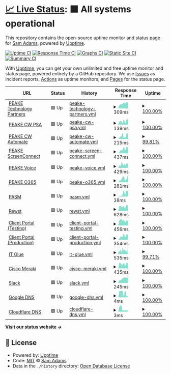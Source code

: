 # [📈 Live Status](https://sadams0978.github.io/sam-upptime): <!--live status--> **🟩 All systems operational**

This repository contains the open-source uptime monitor and status page for [Sam Adams](https://sadams0978.github.io/sam-upptime), powered by [Upptime](https://github.com/upptime/upptime).

[![Uptime CI](https://github.com/sadams0978/sam-upptime/workflows/Uptime%20CI/badge.svg)](https://github.com/sadams0978/sam-upptime/actions?query=workflow%3A%22Uptime+CI%22)
[![Response Time CI](https://github.com/sadams0978/sam-upptime/workflows/Response%20Time%20CI/badge.svg)](https://github.com/sadams0978/sam-upptime/actions?query=workflow%3A%22Response+Time+CI%22)
[![Graphs CI](https://github.com/sadams0978/sam-upptime/workflows/Graphs%20CI/badge.svg)](https://github.com/sadams0978/sam-upptime/actions?query=workflow%3A%22Graphs+CI%22)
[![Static Site CI](https://github.com/sadams0978/sam-upptime/workflows/Static%20Site%20CI/badge.svg)](https://github.com/sadams0978/sam-upptime/actions?query=workflow%3A%22Static+Site+CI%22)
[![Summary CI](https://github.com/sadams0978/sam-upptime/workflows/Summary%20CI/badge.svg)](https://github.com/sadams0978/sam-upptime/actions?query=workflow%3A%22Summary+CI%22)

With [Upptime](https://upptime.js.org), you can get your own unlimited and free uptime monitor and status page, powered entirely by a GitHub repository. We use [Issues](https://github.com/sadams0978/sam-upptime/issues) as incident reports, [Actions](https://github.com/sadams0978/sam-upptime/actions) as uptime monitors, and [Pages](https://sadams0978.github.io/sam-upptime) for the status page.

<!--start: status pages-->
<!-- This summary is generated by Upptime (https://github.com/upptime/upptime) -->
<!-- Do not edit this manually, your changes will be overwritten -->
<!-- prettier-ignore -->
| URL | Status | History | Response Time | Uptime |
| --- | ------ | ------- | ------------- | ------ |
| <img alt="" src="https://icons.duckduckgo.com/ip3/peaketechnology.com.ico" height="13"> [PEAKE Technology Partners](https://peaketechnology.com/) | 🟩 Up | [peake-technology-partners.yml](https://github.com/sadams0978/sam-upptime/commits/HEAD/history/peake-technology-partners.yml) | <details><summary><img alt="Response time graph" src="./graphs/peake-technology-partners/response-time-week.png" height="20"> 309ms</summary><br><a href="https://sadams0978.github.io/sam-upptime/history/peake-technology-partners"><img alt="Response time 1266" src="https://img.shields.io/endpoint?url=https%3A%2F%2Fraw.githubusercontent.com%2Fsadams0978%2Fsam-upptime%2FHEAD%2Fapi%2Fpeake-technology-partners%2Fresponse-time.json"></a><br><a href="https://sadams0978.github.io/sam-upptime/history/peake-technology-partners"><img alt="24-hour response time 369" src="https://img.shields.io/endpoint?url=https%3A%2F%2Fraw.githubusercontent.com%2Fsadams0978%2Fsam-upptime%2FHEAD%2Fapi%2Fpeake-technology-partners%2Fresponse-time-day.json"></a><br><a href="https://sadams0978.github.io/sam-upptime/history/peake-technology-partners"><img alt="7-day response time 309" src="https://img.shields.io/endpoint?url=https%3A%2F%2Fraw.githubusercontent.com%2Fsadams0978%2Fsam-upptime%2FHEAD%2Fapi%2Fpeake-technology-partners%2Fresponse-time-week.json"></a><br><a href="https://sadams0978.github.io/sam-upptime/history/peake-technology-partners"><img alt="30-day response time 301" src="https://img.shields.io/endpoint?url=https%3A%2F%2Fraw.githubusercontent.com%2Fsadams0978%2Fsam-upptime%2FHEAD%2Fapi%2Fpeake-technology-partners%2Fresponse-time-month.json"></a><br><a href="https://sadams0978.github.io/sam-upptime/history/peake-technology-partners"><img alt="1-year response time 788" src="https://img.shields.io/endpoint?url=https%3A%2F%2Fraw.githubusercontent.com%2Fsadams0978%2Fsam-upptime%2FHEAD%2Fapi%2Fpeake-technology-partners%2Fresponse-time-year.json"></a></details> | <details><summary><a href="https://sadams0978.github.io/sam-upptime/history/peake-technology-partners">100.00%</a></summary><a href="https://sadams0978.github.io/sam-upptime/history/peake-technology-partners"><img alt="All-time uptime 99.87%" src="https://img.shields.io/endpoint?url=https%3A%2F%2Fraw.githubusercontent.com%2Fsadams0978%2Fsam-upptime%2FHEAD%2Fapi%2Fpeake-technology-partners%2Fuptime.json"></a><br><a href="https://sadams0978.github.io/sam-upptime/history/peake-technology-partners"><img alt="24-hour uptime 100.00%" src="https://img.shields.io/endpoint?url=https%3A%2F%2Fraw.githubusercontent.com%2Fsadams0978%2Fsam-upptime%2FHEAD%2Fapi%2Fpeake-technology-partners%2Fuptime-day.json"></a><br><a href="https://sadams0978.github.io/sam-upptime/history/peake-technology-partners"><img alt="7-day uptime 100.00%" src="https://img.shields.io/endpoint?url=https%3A%2F%2Fraw.githubusercontent.com%2Fsadams0978%2Fsam-upptime%2FHEAD%2Fapi%2Fpeake-technology-partners%2Fuptime-week.json"></a><br><a href="https://sadams0978.github.io/sam-upptime/history/peake-technology-partners"><img alt="30-day uptime 100.00%" src="https://img.shields.io/endpoint?url=https%3A%2F%2Fraw.githubusercontent.com%2Fsadams0978%2Fsam-upptime%2FHEAD%2Fapi%2Fpeake-technology-partners%2Fuptime-month.json"></a><br><a href="https://sadams0978.github.io/sam-upptime/history/peake-technology-partners"><img alt="1-year uptime 99.97%" src="https://img.shields.io/endpoint?url=https%3A%2F%2Fraw.githubusercontent.com%2Fsadams0978%2Fsam-upptime%2FHEAD%2Fapi%2Fpeake-technology-partners%2Fuptime-year.json"></a></details>
| <img alt="" src="https://na.myconnectwise.net/v2024_1/favicon.ico" height="13"> [PEAKE CW PSA](https://na.myconnectwise.net) | 🟩 Up | [peake-cw-psa.yml](https://github.com/sadams0978/sam-upptime/commits/HEAD/history/peake-cw-psa.yml) | <details><summary><img alt="Response time graph" src="./graphs/peake-cw-psa/response-time-week.png" height="20"> 139ms</summary><br><a href="https://sadams0978.github.io/sam-upptime/history/peake-cw-psa"><img alt="Response time 124" src="https://img.shields.io/endpoint?url=https%3A%2F%2Fraw.githubusercontent.com%2Fsadams0978%2Fsam-upptime%2FHEAD%2Fapi%2Fpeake-cw-psa%2Fresponse-time.json"></a><br><a href="https://sadams0978.github.io/sam-upptime/history/peake-cw-psa"><img alt="24-hour response time 201" src="https://img.shields.io/endpoint?url=https%3A%2F%2Fraw.githubusercontent.com%2Fsadams0978%2Fsam-upptime%2FHEAD%2Fapi%2Fpeake-cw-psa%2Fresponse-time-day.json"></a><br><a href="https://sadams0978.github.io/sam-upptime/history/peake-cw-psa"><img alt="7-day response time 139" src="https://img.shields.io/endpoint?url=https%3A%2F%2Fraw.githubusercontent.com%2Fsadams0978%2Fsam-upptime%2FHEAD%2Fapi%2Fpeake-cw-psa%2Fresponse-time-week.json"></a><br><a href="https://sadams0978.github.io/sam-upptime/history/peake-cw-psa"><img alt="30-day response time 140" src="https://img.shields.io/endpoint?url=https%3A%2F%2Fraw.githubusercontent.com%2Fsadams0978%2Fsam-upptime%2FHEAD%2Fapi%2Fpeake-cw-psa%2Fresponse-time-month.json"></a><br><a href="https://sadams0978.github.io/sam-upptime/history/peake-cw-psa"><img alt="1-year response time 124" src="https://img.shields.io/endpoint?url=https%3A%2F%2Fraw.githubusercontent.com%2Fsadams0978%2Fsam-upptime%2FHEAD%2Fapi%2Fpeake-cw-psa%2Fresponse-time-year.json"></a></details> | <details><summary><a href="https://sadams0978.github.io/sam-upptime/history/peake-cw-psa">100.00%</a></summary><a href="https://sadams0978.github.io/sam-upptime/history/peake-cw-psa"><img alt="All-time uptime 95.36%" src="https://img.shields.io/endpoint?url=https%3A%2F%2Fraw.githubusercontent.com%2Fsadams0978%2Fsam-upptime%2FHEAD%2Fapi%2Fpeake-cw-psa%2Fuptime.json"></a><br><a href="https://sadams0978.github.io/sam-upptime/history/peake-cw-psa"><img alt="24-hour uptime 100.00%" src="https://img.shields.io/endpoint?url=https%3A%2F%2Fraw.githubusercontent.com%2Fsadams0978%2Fsam-upptime%2FHEAD%2Fapi%2Fpeake-cw-psa%2Fuptime-day.json"></a><br><a href="https://sadams0978.github.io/sam-upptime/history/peake-cw-psa"><img alt="7-day uptime 100.00%" src="https://img.shields.io/endpoint?url=https%3A%2F%2Fraw.githubusercontent.com%2Fsadams0978%2Fsam-upptime%2FHEAD%2Fapi%2Fpeake-cw-psa%2Fuptime-week.json"></a><br><a href="https://sadams0978.github.io/sam-upptime/history/peake-cw-psa"><img alt="30-day uptime 100.00%" src="https://img.shields.io/endpoint?url=https%3A%2F%2Fraw.githubusercontent.com%2Fsadams0978%2Fsam-upptime%2FHEAD%2Fapi%2Fpeake-cw-psa%2Fuptime-month.json"></a><br><a href="https://sadams0978.github.io/sam-upptime/history/peake-cw-psa"><img alt="1-year uptime 95.36%" src="https://img.shields.io/endpoint?url=https%3A%2F%2Fraw.githubusercontent.com%2Fsadams0978%2Fsam-upptime%2FHEAD%2Fapi%2Fpeake-cw-psa%2Fuptime-year.json"></a></details>
| <img alt="" src="https://peaketechnology.hostedrmm.com/automate/favicon.ico" height="13"> [PEAKE CW Automate](https://peaketechnology.hostedrmm.com/automate) | 🟩 Up | [peake-cw-automate.yml](https://github.com/sadams0978/sam-upptime/commits/HEAD/history/peake-cw-automate.yml) | <details><summary><img alt="Response time graph" src="./graphs/peake-cw-automate/response-time-week.png" height="20"> 215ms</summary><br><a href="https://sadams0978.github.io/sam-upptime/history/peake-cw-automate"><img alt="Response time 280" src="https://img.shields.io/endpoint?url=https%3A%2F%2Fraw.githubusercontent.com%2Fsadams0978%2Fsam-upptime%2FHEAD%2Fapi%2Fpeake-cw-automate%2Fresponse-time.json"></a><br><a href="https://sadams0978.github.io/sam-upptime/history/peake-cw-automate"><img alt="24-hour response time 390" src="https://img.shields.io/endpoint?url=https%3A%2F%2Fraw.githubusercontent.com%2Fsadams0978%2Fsam-upptime%2FHEAD%2Fapi%2Fpeake-cw-automate%2Fresponse-time-day.json"></a><br><a href="https://sadams0978.github.io/sam-upptime/history/peake-cw-automate"><img alt="7-day response time 215" src="https://img.shields.io/endpoint?url=https%3A%2F%2Fraw.githubusercontent.com%2Fsadams0978%2Fsam-upptime%2FHEAD%2Fapi%2Fpeake-cw-automate%2Fresponse-time-week.json"></a><br><a href="https://sadams0978.github.io/sam-upptime/history/peake-cw-automate"><img alt="30-day response time 204" src="https://img.shields.io/endpoint?url=https%3A%2F%2Fraw.githubusercontent.com%2Fsadams0978%2Fsam-upptime%2FHEAD%2Fapi%2Fpeake-cw-automate%2Fresponse-time-month.json"></a><br><a href="https://sadams0978.github.io/sam-upptime/history/peake-cw-automate"><img alt="1-year response time 195" src="https://img.shields.io/endpoint?url=https%3A%2F%2Fraw.githubusercontent.com%2Fsadams0978%2Fsam-upptime%2FHEAD%2Fapi%2Fpeake-cw-automate%2Fresponse-time-year.json"></a></details> | <details><summary><a href="https://sadams0978.github.io/sam-upptime/history/peake-cw-automate">99.81%</a></summary><a href="https://sadams0978.github.io/sam-upptime/history/peake-cw-automate"><img alt="All-time uptime 99.91%" src="https://img.shields.io/endpoint?url=https%3A%2F%2Fraw.githubusercontent.com%2Fsadams0978%2Fsam-upptime%2FHEAD%2Fapi%2Fpeake-cw-automate%2Fuptime.json"></a><br><a href="https://sadams0978.github.io/sam-upptime/history/peake-cw-automate"><img alt="24-hour uptime 100.00%" src="https://img.shields.io/endpoint?url=https%3A%2F%2Fraw.githubusercontent.com%2Fsadams0978%2Fsam-upptime%2FHEAD%2Fapi%2Fpeake-cw-automate%2Fuptime-day.json"></a><br><a href="https://sadams0978.github.io/sam-upptime/history/peake-cw-automate"><img alt="7-day uptime 99.81%" src="https://img.shields.io/endpoint?url=https%3A%2F%2Fraw.githubusercontent.com%2Fsadams0978%2Fsam-upptime%2FHEAD%2Fapi%2Fpeake-cw-automate%2Fuptime-week.json"></a><br><a href="https://sadams0978.github.io/sam-upptime/history/peake-cw-automate"><img alt="30-day uptime 99.96%" src="https://img.shields.io/endpoint?url=https%3A%2F%2Fraw.githubusercontent.com%2Fsadams0978%2Fsam-upptime%2FHEAD%2Fapi%2Fpeake-cw-automate%2Fuptime-month.json"></a><br><a href="https://sadams0978.github.io/sam-upptime/history/peake-cw-automate"><img alt="1-year uptime 99.96%" src="https://img.shields.io/endpoint?url=https%3A%2F%2Fraw.githubusercontent.com%2Fsadams0978%2Fsam-upptime%2FHEAD%2Fapi%2Fpeake-cw-automate%2Fuptime-year.json"></a></details>
| <img alt="" src="https://icons.duckduckgo.com/ip3/cwa-peaketechnology.screenconnect.com.ico" height="13"> [PEAKE ScreenConnect](https://cwa-peaketechnology.screenconnect.com/) | 🟩 Up | [peake-screen-connect.yml](https://github.com/sadams0978/sam-upptime/commits/HEAD/history/peake-screen-connect.yml) | <details><summary><img alt="Response time graph" src="./graphs/peake-screen-connect/response-time-week.png" height="20"> 437ms</summary><br><a href="https://sadams0978.github.io/sam-upptime/history/peake-screen-connect"><img alt="Response time 410" src="https://img.shields.io/endpoint?url=https%3A%2F%2Fraw.githubusercontent.com%2Fsadams0978%2Fsam-upptime%2FHEAD%2Fapi%2Fpeake-screen-connect%2Fresponse-time.json"></a><br><a href="https://sadams0978.github.io/sam-upptime/history/peake-screen-connect"><img alt="24-hour response time 632" src="https://img.shields.io/endpoint?url=https%3A%2F%2Fraw.githubusercontent.com%2Fsadams0978%2Fsam-upptime%2FHEAD%2Fapi%2Fpeake-screen-connect%2Fresponse-time-day.json"></a><br><a href="https://sadams0978.github.io/sam-upptime/history/peake-screen-connect"><img alt="7-day response time 437" src="https://img.shields.io/endpoint?url=https%3A%2F%2Fraw.githubusercontent.com%2Fsadams0978%2Fsam-upptime%2FHEAD%2Fapi%2Fpeake-screen-connect%2Fresponse-time-week.json"></a><br><a href="https://sadams0978.github.io/sam-upptime/history/peake-screen-connect"><img alt="30-day response time 363" src="https://img.shields.io/endpoint?url=https%3A%2F%2Fraw.githubusercontent.com%2Fsadams0978%2Fsam-upptime%2FHEAD%2Fapi%2Fpeake-screen-connect%2Fresponse-time-month.json"></a><br><a href="https://sadams0978.github.io/sam-upptime/history/peake-screen-connect"><img alt="1-year response time 410" src="https://img.shields.io/endpoint?url=https%3A%2F%2Fraw.githubusercontent.com%2Fsadams0978%2Fsam-upptime%2FHEAD%2Fapi%2Fpeake-screen-connect%2Fresponse-time-year.json"></a></details> | <details><summary><a href="https://sadams0978.github.io/sam-upptime/history/peake-screen-connect">100.00%</a></summary><a href="https://sadams0978.github.io/sam-upptime/history/peake-screen-connect"><img alt="All-time uptime 99.98%" src="https://img.shields.io/endpoint?url=https%3A%2F%2Fraw.githubusercontent.com%2Fsadams0978%2Fsam-upptime%2FHEAD%2Fapi%2Fpeake-screen-connect%2Fuptime.json"></a><br><a href="https://sadams0978.github.io/sam-upptime/history/peake-screen-connect"><img alt="24-hour uptime 100.00%" src="https://img.shields.io/endpoint?url=https%3A%2F%2Fraw.githubusercontent.com%2Fsadams0978%2Fsam-upptime%2FHEAD%2Fapi%2Fpeake-screen-connect%2Fuptime-day.json"></a><br><a href="https://sadams0978.github.io/sam-upptime/history/peake-screen-connect"><img alt="7-day uptime 100.00%" src="https://img.shields.io/endpoint?url=https%3A%2F%2Fraw.githubusercontent.com%2Fsadams0978%2Fsam-upptime%2FHEAD%2Fapi%2Fpeake-screen-connect%2Fuptime-week.json"></a><br><a href="https://sadams0978.github.io/sam-upptime/history/peake-screen-connect"><img alt="30-day uptime 100.00%" src="https://img.shields.io/endpoint?url=https%3A%2F%2Fraw.githubusercontent.com%2Fsadams0978%2Fsam-upptime%2FHEAD%2Fapi%2Fpeake-screen-connect%2Fuptime-month.json"></a><br><a href="https://sadams0978.github.io/sam-upptime/history/peake-screen-connect"><img alt="1-year uptime 99.98%" src="https://img.shields.io/endpoint?url=https%3A%2F%2Fraw.githubusercontent.com%2Fsadams0978%2Fsam-upptime%2FHEAD%2Fapi%2Fpeake-screen-connect%2Fuptime-year.json"></a></details>
| <img alt="" src="https://icons.duckduckgo.com/ip3/voice.peaketechnology.com.ico" height="13"> [PEAKE Voice](https://voice.peaketechnology.com) | 🟩 Up | [peake-voice.yml](https://github.com/sadams0978/sam-upptime/commits/HEAD/history/peake-voice.yml) | <details><summary><img alt="Response time graph" src="./graphs/peake-voice/response-time-week.png" height="20"> 429ms</summary><br><a href="https://sadams0978.github.io/sam-upptime/history/peake-voice"><img alt="Response time 343" src="https://img.shields.io/endpoint?url=https%3A%2F%2Fraw.githubusercontent.com%2Fsadams0978%2Fsam-upptime%2FHEAD%2Fapi%2Fpeake-voice%2Fresponse-time.json"></a><br><a href="https://sadams0978.github.io/sam-upptime/history/peake-voice"><img alt="24-hour response time 500" src="https://img.shields.io/endpoint?url=https%3A%2F%2Fraw.githubusercontent.com%2Fsadams0978%2Fsam-upptime%2FHEAD%2Fapi%2Fpeake-voice%2Fresponse-time-day.json"></a><br><a href="https://sadams0978.github.io/sam-upptime/history/peake-voice"><img alt="7-day response time 429" src="https://img.shields.io/endpoint?url=https%3A%2F%2Fraw.githubusercontent.com%2Fsadams0978%2Fsam-upptime%2FHEAD%2Fapi%2Fpeake-voice%2Fresponse-time-week.json"></a><br><a href="https://sadams0978.github.io/sam-upptime/history/peake-voice"><img alt="30-day response time 466" src="https://img.shields.io/endpoint?url=https%3A%2F%2Fraw.githubusercontent.com%2Fsadams0978%2Fsam-upptime%2FHEAD%2Fapi%2Fpeake-voice%2Fresponse-time-month.json"></a><br><a href="https://sadams0978.github.io/sam-upptime/history/peake-voice"><img alt="1-year response time 351" src="https://img.shields.io/endpoint?url=https%3A%2F%2Fraw.githubusercontent.com%2Fsadams0978%2Fsam-upptime%2FHEAD%2Fapi%2Fpeake-voice%2Fresponse-time-year.json"></a></details> | <details><summary><a href="https://sadams0978.github.io/sam-upptime/history/peake-voice">100.00%</a></summary><a href="https://sadams0978.github.io/sam-upptime/history/peake-voice"><img alt="All-time uptime 100.00%" src="https://img.shields.io/endpoint?url=https%3A%2F%2Fraw.githubusercontent.com%2Fsadams0978%2Fsam-upptime%2FHEAD%2Fapi%2Fpeake-voice%2Fuptime.json"></a><br><a href="https://sadams0978.github.io/sam-upptime/history/peake-voice"><img alt="24-hour uptime 100.00%" src="https://img.shields.io/endpoint?url=https%3A%2F%2Fraw.githubusercontent.com%2Fsadams0978%2Fsam-upptime%2FHEAD%2Fapi%2Fpeake-voice%2Fuptime-day.json"></a><br><a href="https://sadams0978.github.io/sam-upptime/history/peake-voice"><img alt="7-day uptime 100.00%" src="https://img.shields.io/endpoint?url=https%3A%2F%2Fraw.githubusercontent.com%2Fsadams0978%2Fsam-upptime%2FHEAD%2Fapi%2Fpeake-voice%2Fuptime-week.json"></a><br><a href="https://sadams0978.github.io/sam-upptime/history/peake-voice"><img alt="30-day uptime 100.00%" src="https://img.shields.io/endpoint?url=https%3A%2F%2Fraw.githubusercontent.com%2Fsadams0978%2Fsam-upptime%2FHEAD%2Fapi%2Fpeake-voice%2Fuptime-month.json"></a><br><a href="https://sadams0978.github.io/sam-upptime/history/peake-voice"><img alt="1-year uptime 100.00%" src="https://img.shields.io/endpoint?url=https%3A%2F%2Fraw.githubusercontent.com%2Fsadams0978%2Fsam-upptime%2FHEAD%2Fapi%2Fpeake-voice%2Fuptime-year.json"></a></details>
| <img alt="" src="https://res.cdn.office.net/officehub/images/content/images/favicon_m365-31d62b976c.ico" height="13"> [PEAKE O365](https://login.microsoftonline.com/login.srf?whr=peaketechnology.com) | 🟩 Up | [peake-o365.yml](https://github.com/sadams0978/sam-upptime/commits/HEAD/history/peake-o365.yml) | <details><summary><img alt="Response time graph" src="./graphs/peake-o365/response-time-week.png" height="20"> 281ms</summary><br><a href="https://sadams0978.github.io/sam-upptime/history/peake-o365"><img alt="Response time 287" src="https://img.shields.io/endpoint?url=https%3A%2F%2Fraw.githubusercontent.com%2Fsadams0978%2Fsam-upptime%2FHEAD%2Fapi%2Fpeake-o365%2Fresponse-time.json"></a><br><a href="https://sadams0978.github.io/sam-upptime/history/peake-o365"><img alt="24-hour response time 500" src="https://img.shields.io/endpoint?url=https%3A%2F%2Fraw.githubusercontent.com%2Fsadams0978%2Fsam-upptime%2FHEAD%2Fapi%2Fpeake-o365%2Fresponse-time-day.json"></a><br><a href="https://sadams0978.github.io/sam-upptime/history/peake-o365"><img alt="7-day response time 281" src="https://img.shields.io/endpoint?url=https%3A%2F%2Fraw.githubusercontent.com%2Fsadams0978%2Fsam-upptime%2FHEAD%2Fapi%2Fpeake-o365%2Fresponse-time-week.json"></a><br><a href="https://sadams0978.github.io/sam-upptime/history/peake-o365"><img alt="30-day response time 309" src="https://img.shields.io/endpoint?url=https%3A%2F%2Fraw.githubusercontent.com%2Fsadams0978%2Fsam-upptime%2FHEAD%2Fapi%2Fpeake-o365%2Fresponse-time-month.json"></a><br><a href="https://sadams0978.github.io/sam-upptime/history/peake-o365"><img alt="1-year response time 288" src="https://img.shields.io/endpoint?url=https%3A%2F%2Fraw.githubusercontent.com%2Fsadams0978%2Fsam-upptime%2FHEAD%2Fapi%2Fpeake-o365%2Fresponse-time-year.json"></a></details> | <details><summary><a href="https://sadams0978.github.io/sam-upptime/history/peake-o365">100.00%</a></summary><a href="https://sadams0978.github.io/sam-upptime/history/peake-o365"><img alt="All-time uptime 100.00%" src="https://img.shields.io/endpoint?url=https%3A%2F%2Fraw.githubusercontent.com%2Fsadams0978%2Fsam-upptime%2FHEAD%2Fapi%2Fpeake-o365%2Fuptime.json"></a><br><a href="https://sadams0978.github.io/sam-upptime/history/peake-o365"><img alt="24-hour uptime 100.00%" src="https://img.shields.io/endpoint?url=https%3A%2F%2Fraw.githubusercontent.com%2Fsadams0978%2Fsam-upptime%2FHEAD%2Fapi%2Fpeake-o365%2Fuptime-day.json"></a><br><a href="https://sadams0978.github.io/sam-upptime/history/peake-o365"><img alt="7-day uptime 100.00%" src="https://img.shields.io/endpoint?url=https%3A%2F%2Fraw.githubusercontent.com%2Fsadams0978%2Fsam-upptime%2FHEAD%2Fapi%2Fpeake-o365%2Fuptime-week.json"></a><br><a href="https://sadams0978.github.io/sam-upptime/history/peake-o365"><img alt="30-day uptime 100.00%" src="https://img.shields.io/endpoint?url=https%3A%2F%2Fraw.githubusercontent.com%2Fsadams0978%2Fsam-upptime%2FHEAD%2Fapi%2Fpeake-o365%2Fuptime-month.json"></a><br><a href="https://sadams0978.github.io/sam-upptime/history/peake-o365"><img alt="1-year uptime 100.00%" src="https://img.shields.io/endpoint?url=https%3A%2F%2Fraw.githubusercontent.com%2Fsadams0978%2Fsam-upptime%2FHEAD%2Fapi%2Fpeake-o365%2Fuptime-year.json"></a></details>
| <img alt="" src="https://peaketechnology.com/wp-content/uploads/2022/11/cropped-PEAKE-Icon-32x32.png" height="13"> [PASM](pasm.peaketechnology.com) | 🟩 Up | [pasm.yml](https://github.com/sadams0978/sam-upptime/commits/HEAD/history/pasm.yml) | <details><summary><img alt="Response time graph" src="./graphs/pasm/response-time-week.png" height="20"> 38ms</summary><br><a href="https://sadams0978.github.io/sam-upptime/history/pasm"><img alt="Response time 28" src="https://img.shields.io/endpoint?url=https%3A%2F%2Fraw.githubusercontent.com%2Fsadams0978%2Fsam-upptime%2FHEAD%2Fapi%2Fpasm%2Fresponse-time.json"></a><br><a href="https://sadams0978.github.io/sam-upptime/history/pasm"><img alt="24-hour response time 66" src="https://img.shields.io/endpoint?url=https%3A%2F%2Fraw.githubusercontent.com%2Fsadams0978%2Fsam-upptime%2FHEAD%2Fapi%2Fpasm%2Fresponse-time-day.json"></a><br><a href="https://sadams0978.github.io/sam-upptime/history/pasm"><img alt="7-day response time 38" src="https://img.shields.io/endpoint?url=https%3A%2F%2Fraw.githubusercontent.com%2Fsadams0978%2Fsam-upptime%2FHEAD%2Fapi%2Fpasm%2Fresponse-time-week.json"></a><br><a href="https://sadams0978.github.io/sam-upptime/history/pasm"><img alt="30-day response time 31" src="https://img.shields.io/endpoint?url=https%3A%2F%2Fraw.githubusercontent.com%2Fsadams0978%2Fsam-upptime%2FHEAD%2Fapi%2Fpasm%2Fresponse-time-month.json"></a><br><a href="https://sadams0978.github.io/sam-upptime/history/pasm"><img alt="1-year response time 28" src="https://img.shields.io/endpoint?url=https%3A%2F%2Fraw.githubusercontent.com%2Fsadams0978%2Fsam-upptime%2FHEAD%2Fapi%2Fpasm%2Fresponse-time-year.json"></a></details> | <details><summary><a href="https://sadams0978.github.io/sam-upptime/history/pasm">100.00%</a></summary><a href="https://sadams0978.github.io/sam-upptime/history/pasm"><img alt="All-time uptime 99.94%" src="https://img.shields.io/endpoint?url=https%3A%2F%2Fraw.githubusercontent.com%2Fsadams0978%2Fsam-upptime%2FHEAD%2Fapi%2Fpasm%2Fuptime.json"></a><br><a href="https://sadams0978.github.io/sam-upptime/history/pasm"><img alt="24-hour uptime 100.00%" src="https://img.shields.io/endpoint?url=https%3A%2F%2Fraw.githubusercontent.com%2Fsadams0978%2Fsam-upptime%2FHEAD%2Fapi%2Fpasm%2Fuptime-day.json"></a><br><a href="https://sadams0978.github.io/sam-upptime/history/pasm"><img alt="7-day uptime 100.00%" src="https://img.shields.io/endpoint?url=https%3A%2F%2Fraw.githubusercontent.com%2Fsadams0978%2Fsam-upptime%2FHEAD%2Fapi%2Fpasm%2Fuptime-week.json"></a><br><a href="https://sadams0978.github.io/sam-upptime/history/pasm"><img alt="30-day uptime 100.00%" src="https://img.shields.io/endpoint?url=https%3A%2F%2Fraw.githubusercontent.com%2Fsadams0978%2Fsam-upptime%2FHEAD%2Fapi%2Fpasm%2Fuptime-month.json"></a><br><a href="https://sadams0978.github.io/sam-upptime/history/pasm"><img alt="1-year uptime 99.92%" src="https://img.shields.io/endpoint?url=https%3A%2F%2Fraw.githubusercontent.com%2Fsadams0978%2Fsam-upptime%2FHEAD%2Fapi%2Fpasm%2Fuptime-year.json"></a></details>
| <img alt="" src="https://app.rewst.io/favicon.ico" height="13"> [Rewst](https:/app.rewst.io) | 🟩 Up | [rewst.yml](https://github.com/sadams0978/sam-upptime/commits/HEAD/history/rewst.yml) | <details><summary><img alt="Response time graph" src="./graphs/rewst/response-time-week.png" height="20"> 628ms</summary><br><a href="https://sadams0978.github.io/sam-upptime/history/rewst"><img alt="Response time 642" src="https://img.shields.io/endpoint?url=https%3A%2F%2Fraw.githubusercontent.com%2Fsadams0978%2Fsam-upptime%2FHEAD%2Fapi%2Frewst%2Fresponse-time.json"></a><br><a href="https://sadams0978.github.io/sam-upptime/history/rewst"><img alt="24-hour response time 730" src="https://img.shields.io/endpoint?url=https%3A%2F%2Fraw.githubusercontent.com%2Fsadams0978%2Fsam-upptime%2FHEAD%2Fapi%2Frewst%2Fresponse-time-day.json"></a><br><a href="https://sadams0978.github.io/sam-upptime/history/rewst"><img alt="7-day response time 628" src="https://img.shields.io/endpoint?url=https%3A%2F%2Fraw.githubusercontent.com%2Fsadams0978%2Fsam-upptime%2FHEAD%2Fapi%2Frewst%2Fresponse-time-week.json"></a><br><a href="https://sadams0978.github.io/sam-upptime/history/rewst"><img alt="30-day response time 607" src="https://img.shields.io/endpoint?url=https%3A%2F%2Fraw.githubusercontent.com%2Fsadams0978%2Fsam-upptime%2FHEAD%2Fapi%2Frewst%2Fresponse-time-month.json"></a><br><a href="https://sadams0978.github.io/sam-upptime/history/rewst"><img alt="1-year response time 641" src="https://img.shields.io/endpoint?url=https%3A%2F%2Fraw.githubusercontent.com%2Fsadams0978%2Fsam-upptime%2FHEAD%2Fapi%2Frewst%2Fresponse-time-year.json"></a></details> | <details><summary><a href="https://sadams0978.github.io/sam-upptime/history/rewst">100.00%</a></summary><a href="https://sadams0978.github.io/sam-upptime/history/rewst"><img alt="All-time uptime 99.97%" src="https://img.shields.io/endpoint?url=https%3A%2F%2Fraw.githubusercontent.com%2Fsadams0978%2Fsam-upptime%2FHEAD%2Fapi%2Frewst%2Fuptime.json"></a><br><a href="https://sadams0978.github.io/sam-upptime/history/rewst"><img alt="24-hour uptime 100.00%" src="https://img.shields.io/endpoint?url=https%3A%2F%2Fraw.githubusercontent.com%2Fsadams0978%2Fsam-upptime%2FHEAD%2Fapi%2Frewst%2Fuptime-day.json"></a><br><a href="https://sadams0978.github.io/sam-upptime/history/rewst"><img alt="7-day uptime 100.00%" src="https://img.shields.io/endpoint?url=https%3A%2F%2Fraw.githubusercontent.com%2Fsadams0978%2Fsam-upptime%2FHEAD%2Fapi%2Frewst%2Fuptime-week.json"></a><br><a href="https://sadams0978.github.io/sam-upptime/history/rewst"><img alt="30-day uptime 100.00%" src="https://img.shields.io/endpoint?url=https%3A%2F%2Fraw.githubusercontent.com%2Fsadams0978%2Fsam-upptime%2FHEAD%2Fapi%2Frewst%2Fuptime-month.json"></a><br><a href="https://sadams0978.github.io/sam-upptime/history/rewst"><img alt="1-year uptime 100.00%" src="https://img.shields.io/endpoint?url=https%3A%2F%2Fraw.githubusercontent.com%2Fsadams0978%2Fsam-upptime%2FHEAD%2Fapi%2Frewst%2Fuptime-year.json"></a></details>
| <img alt="" src="https://cp.peaketechnology.com/favicon.ico" height="13"> [Client Portal (Testing)](https:/cp.peaketechnology.com) | 🟩 Up | [client-portal-testing.yml](https://github.com/sadams0978/sam-upptime/commits/HEAD/history/client-portal-testing.yml) | <details><summary><img alt="Response time graph" src="./graphs/client-portal-testing/response-time-week.png" height="20"> 456ms</summary><br><a href="https://sadams0978.github.io/sam-upptime/history/client-portal-testing"><img alt="Response time 539" src="https://img.shields.io/endpoint?url=https%3A%2F%2Fraw.githubusercontent.com%2Fsadams0978%2Fsam-upptime%2FHEAD%2Fapi%2Fclient-portal-testing%2Fresponse-time.json"></a><br><a href="https://sadams0978.github.io/sam-upptime/history/client-portal-testing"><img alt="24-hour response time 388" src="https://img.shields.io/endpoint?url=https%3A%2F%2Fraw.githubusercontent.com%2Fsadams0978%2Fsam-upptime%2FHEAD%2Fapi%2Fclient-portal-testing%2Fresponse-time-day.json"></a><br><a href="https://sadams0978.github.io/sam-upptime/history/client-portal-testing"><img alt="7-day response time 456" src="https://img.shields.io/endpoint?url=https%3A%2F%2Fraw.githubusercontent.com%2Fsadams0978%2Fsam-upptime%2FHEAD%2Fapi%2Fclient-portal-testing%2Fresponse-time-week.json"></a><br><a href="https://sadams0978.github.io/sam-upptime/history/client-portal-testing"><img alt="30-day response time 423" src="https://img.shields.io/endpoint?url=https%3A%2F%2Fraw.githubusercontent.com%2Fsadams0978%2Fsam-upptime%2FHEAD%2Fapi%2Fclient-portal-testing%2Fresponse-time-month.json"></a><br><a href="https://sadams0978.github.io/sam-upptime/history/client-portal-testing"><img alt="1-year response time 539" src="https://img.shields.io/endpoint?url=https%3A%2F%2Fraw.githubusercontent.com%2Fsadams0978%2Fsam-upptime%2FHEAD%2Fapi%2Fclient-portal-testing%2Fresponse-time-year.json"></a></details> | <details><summary><a href="https://sadams0978.github.io/sam-upptime/history/client-portal-testing">100.00%</a></summary><a href="https://sadams0978.github.io/sam-upptime/history/client-portal-testing"><img alt="All-time uptime 99.93%" src="https://img.shields.io/endpoint?url=https%3A%2F%2Fraw.githubusercontent.com%2Fsadams0978%2Fsam-upptime%2FHEAD%2Fapi%2Fclient-portal-testing%2Fuptime.json"></a><br><a href="https://sadams0978.github.io/sam-upptime/history/client-portal-testing"><img alt="24-hour uptime 100.00%" src="https://img.shields.io/endpoint?url=https%3A%2F%2Fraw.githubusercontent.com%2Fsadams0978%2Fsam-upptime%2FHEAD%2Fapi%2Fclient-portal-testing%2Fuptime-day.json"></a><br><a href="https://sadams0978.github.io/sam-upptime/history/client-portal-testing"><img alt="7-day uptime 100.00%" src="https://img.shields.io/endpoint?url=https%3A%2F%2Fraw.githubusercontent.com%2Fsadams0978%2Fsam-upptime%2FHEAD%2Fapi%2Fclient-portal-testing%2Fuptime-week.json"></a><br><a href="https://sadams0978.github.io/sam-upptime/history/client-portal-testing"><img alt="30-day uptime 100.00%" src="https://img.shields.io/endpoint?url=https%3A%2F%2Fraw.githubusercontent.com%2Fsadams0978%2Fsam-upptime%2FHEAD%2Fapi%2Fclient-portal-testing%2Fuptime-month.json"></a><br><a href="https://sadams0978.github.io/sam-upptime/history/client-portal-testing"><img alt="1-year uptime 99.93%" src="https://img.shields.io/endpoint?url=https%3A%2F%2Fraw.githubusercontent.com%2Fsadams0978%2Fsam-upptime%2FHEAD%2Fapi%2Fclient-portal-testing%2Fuptime-year.json"></a></details>
| <img alt="" src="https://dd-files-main.imgix.net/peake/2023/3/D8qbdJ4gMEOCCsQss-HHmA/PEAKE_Logo.png" height="13"> [Client Portal (Production)](https:/portal.peaketechnology.com) | 🟩 Up | [client-portal-production.yml](https://github.com/sadams0978/sam-upptime/commits/HEAD/history/client-portal-production.yml) | <details><summary><img alt="Response time graph" src="./graphs/client-portal-production/response-time-week.png" height="20"> 354ms</summary><br><a href="https://sadams0978.github.io/sam-upptime/history/client-portal-production"><img alt="Response time 324" src="https://img.shields.io/endpoint?url=https%3A%2F%2Fraw.githubusercontent.com%2Fsadams0978%2Fsam-upptime%2FHEAD%2Fapi%2Fclient-portal-production%2Fresponse-time.json"></a><br><a href="https://sadams0978.github.io/sam-upptime/history/client-portal-production"><img alt="24-hour response time 504" src="https://img.shields.io/endpoint?url=https%3A%2F%2Fraw.githubusercontent.com%2Fsadams0978%2Fsam-upptime%2FHEAD%2Fapi%2Fclient-portal-production%2Fresponse-time-day.json"></a><br><a href="https://sadams0978.github.io/sam-upptime/history/client-portal-production"><img alt="7-day response time 354" src="https://img.shields.io/endpoint?url=https%3A%2F%2Fraw.githubusercontent.com%2Fsadams0978%2Fsam-upptime%2FHEAD%2Fapi%2Fclient-portal-production%2Fresponse-time-week.json"></a><br><a href="https://sadams0978.github.io/sam-upptime/history/client-portal-production"><img alt="30-day response time 357" src="https://img.shields.io/endpoint?url=https%3A%2F%2Fraw.githubusercontent.com%2Fsadams0978%2Fsam-upptime%2FHEAD%2Fapi%2Fclient-portal-production%2Fresponse-time-month.json"></a><br><a href="https://sadams0978.github.io/sam-upptime/history/client-portal-production"><img alt="1-year response time 324" src="https://img.shields.io/endpoint?url=https%3A%2F%2Fraw.githubusercontent.com%2Fsadams0978%2Fsam-upptime%2FHEAD%2Fapi%2Fclient-portal-production%2Fresponse-time-year.json"></a></details> | <details><summary><a href="https://sadams0978.github.io/sam-upptime/history/client-portal-production">100.00%</a></summary><a href="https://sadams0978.github.io/sam-upptime/history/client-portal-production"><img alt="All-time uptime 99.98%" src="https://img.shields.io/endpoint?url=https%3A%2F%2Fraw.githubusercontent.com%2Fsadams0978%2Fsam-upptime%2FHEAD%2Fapi%2Fclient-portal-production%2Fuptime.json"></a><br><a href="https://sadams0978.github.io/sam-upptime/history/client-portal-production"><img alt="24-hour uptime 100.00%" src="https://img.shields.io/endpoint?url=https%3A%2F%2Fraw.githubusercontent.com%2Fsadams0978%2Fsam-upptime%2FHEAD%2Fapi%2Fclient-portal-production%2Fuptime-day.json"></a><br><a href="https://sadams0978.github.io/sam-upptime/history/client-portal-production"><img alt="7-day uptime 100.00%" src="https://img.shields.io/endpoint?url=https%3A%2F%2Fraw.githubusercontent.com%2Fsadams0978%2Fsam-upptime%2FHEAD%2Fapi%2Fclient-portal-production%2Fuptime-week.json"></a><br><a href="https://sadams0978.github.io/sam-upptime/history/client-portal-production"><img alt="30-day uptime 100.00%" src="https://img.shields.io/endpoint?url=https%3A%2F%2Fraw.githubusercontent.com%2Fsadams0978%2Fsam-upptime%2FHEAD%2Fapi%2Fclient-portal-production%2Fuptime-month.json"></a><br><a href="https://sadams0978.github.io/sam-upptime/history/client-portal-production"><img alt="1-year uptime 99.98%" src="https://img.shields.io/endpoint?url=https%3A%2F%2Fraw.githubusercontent.com%2Fsadams0978%2Fsam-upptime%2FHEAD%2Fapi%2Fclient-portal-production%2Fuptime-year.json"></a></details>
| <img alt="" src="https://peaketechnology.itglue.com/favicon.ico" height="13"> [IT Glue](https://peaketechnology.itglue.com) | 🟩 Up | [it-glue.yml](https://github.com/sadams0978/sam-upptime/commits/HEAD/history/it-glue.yml) | <details><summary><img alt="Response time graph" src="./graphs/it-glue/response-time-week.png" height="20"> 535ms</summary><br><a href="https://sadams0978.github.io/sam-upptime/history/it-glue"><img alt="Response time 634" src="https://img.shields.io/endpoint?url=https%3A%2F%2Fraw.githubusercontent.com%2Fsadams0978%2Fsam-upptime%2FHEAD%2Fapi%2Fit-glue%2Fresponse-time.json"></a><br><a href="https://sadams0978.github.io/sam-upptime/history/it-glue"><img alt="24-hour response time 571" src="https://img.shields.io/endpoint?url=https%3A%2F%2Fraw.githubusercontent.com%2Fsadams0978%2Fsam-upptime%2FHEAD%2Fapi%2Fit-glue%2Fresponse-time-day.json"></a><br><a href="https://sadams0978.github.io/sam-upptime/history/it-glue"><img alt="7-day response time 535" src="https://img.shields.io/endpoint?url=https%3A%2F%2Fraw.githubusercontent.com%2Fsadams0978%2Fsam-upptime%2FHEAD%2Fapi%2Fit-glue%2Fresponse-time-week.json"></a><br><a href="https://sadams0978.github.io/sam-upptime/history/it-glue"><img alt="30-day response time 545" src="https://img.shields.io/endpoint?url=https%3A%2F%2Fraw.githubusercontent.com%2Fsadams0978%2Fsam-upptime%2FHEAD%2Fapi%2Fit-glue%2Fresponse-time-month.json"></a><br><a href="https://sadams0978.github.io/sam-upptime/history/it-glue"><img alt="1-year response time 642" src="https://img.shields.io/endpoint?url=https%3A%2F%2Fraw.githubusercontent.com%2Fsadams0978%2Fsam-upptime%2FHEAD%2Fapi%2Fit-glue%2Fresponse-time-year.json"></a></details> | <details><summary><a href="https://sadams0978.github.io/sam-upptime/history/it-glue">99.71%</a></summary><a href="https://sadams0978.github.io/sam-upptime/history/it-glue"><img alt="All-time uptime 99.93%" src="https://img.shields.io/endpoint?url=https%3A%2F%2Fraw.githubusercontent.com%2Fsadams0978%2Fsam-upptime%2FHEAD%2Fapi%2Fit-glue%2Fuptime.json"></a><br><a href="https://sadams0978.github.io/sam-upptime/history/it-glue"><img alt="24-hour uptime 98.00%" src="https://img.shields.io/endpoint?url=https%3A%2F%2Fraw.githubusercontent.com%2Fsadams0978%2Fsam-upptime%2FHEAD%2Fapi%2Fit-glue%2Fuptime-day.json"></a><br><a href="https://sadams0978.github.io/sam-upptime/history/it-glue"><img alt="7-day uptime 99.71%" src="https://img.shields.io/endpoint?url=https%3A%2F%2Fraw.githubusercontent.com%2Fsadams0978%2Fsam-upptime%2FHEAD%2Fapi%2Fit-glue%2Fuptime-week.json"></a><br><a href="https://sadams0978.github.io/sam-upptime/history/it-glue"><img alt="30-day uptime 99.37%" src="https://img.shields.io/endpoint?url=https%3A%2F%2Fraw.githubusercontent.com%2Fsadams0978%2Fsam-upptime%2FHEAD%2Fapi%2Fit-glue%2Fuptime-month.json"></a><br><a href="https://sadams0978.github.io/sam-upptime/history/it-glue"><img alt="1-year uptime 99.89%" src="https://img.shields.io/endpoint?url=https%3A%2F%2Fraw.githubusercontent.com%2Fsadams0978%2Fsam-upptime%2FHEAD%2Fapi%2Fit-glue%2Fuptime-year.json"></a></details>
| <img alt="" src="https://dashboard.meraki.com/favicon.ico" height="13"> [Cisco Meraki](https://dashboard.meraki.com) | 🟩 Up | [cisco-meraki.yml](https://github.com/sadams0978/sam-upptime/commits/HEAD/history/cisco-meraki.yml) | <details><summary><img alt="Response time graph" src="./graphs/cisco-meraki/response-time-week.png" height="20"> 435ms</summary><br><a href="https://sadams0978.github.io/sam-upptime/history/cisco-meraki"><img alt="Response time 554" src="https://img.shields.io/endpoint?url=https%3A%2F%2Fraw.githubusercontent.com%2Fsadams0978%2Fsam-upptime%2FHEAD%2Fapi%2Fcisco-meraki%2Fresponse-time.json"></a><br><a href="https://sadams0978.github.io/sam-upptime/history/cisco-meraki"><img alt="24-hour response time 503" src="https://img.shields.io/endpoint?url=https%3A%2F%2Fraw.githubusercontent.com%2Fsadams0978%2Fsam-upptime%2FHEAD%2Fapi%2Fcisco-meraki%2Fresponse-time-day.json"></a><br><a href="https://sadams0978.github.io/sam-upptime/history/cisco-meraki"><img alt="7-day response time 435" src="https://img.shields.io/endpoint?url=https%3A%2F%2Fraw.githubusercontent.com%2Fsadams0978%2Fsam-upptime%2FHEAD%2Fapi%2Fcisco-meraki%2Fresponse-time-week.json"></a><br><a href="https://sadams0978.github.io/sam-upptime/history/cisco-meraki"><img alt="30-day response time 396" src="https://img.shields.io/endpoint?url=https%3A%2F%2Fraw.githubusercontent.com%2Fsadams0978%2Fsam-upptime%2FHEAD%2Fapi%2Fcisco-meraki%2Fresponse-time-month.json"></a><br><a href="https://sadams0978.github.io/sam-upptime/history/cisco-meraki"><img alt="1-year response time 521" src="https://img.shields.io/endpoint?url=https%3A%2F%2Fraw.githubusercontent.com%2Fsadams0978%2Fsam-upptime%2FHEAD%2Fapi%2Fcisco-meraki%2Fresponse-time-year.json"></a></details> | <details><summary><a href="https://sadams0978.github.io/sam-upptime/history/cisco-meraki">100.00%</a></summary><a href="https://sadams0978.github.io/sam-upptime/history/cisco-meraki"><img alt="All-time uptime 99.92%" src="https://img.shields.io/endpoint?url=https%3A%2F%2Fraw.githubusercontent.com%2Fsadams0978%2Fsam-upptime%2FHEAD%2Fapi%2Fcisco-meraki%2Fuptime.json"></a><br><a href="https://sadams0978.github.io/sam-upptime/history/cisco-meraki"><img alt="24-hour uptime 100.00%" src="https://img.shields.io/endpoint?url=https%3A%2F%2Fraw.githubusercontent.com%2Fsadams0978%2Fsam-upptime%2FHEAD%2Fapi%2Fcisco-meraki%2Fuptime-day.json"></a><br><a href="https://sadams0978.github.io/sam-upptime/history/cisco-meraki"><img alt="7-day uptime 100.00%" src="https://img.shields.io/endpoint?url=https%3A%2F%2Fraw.githubusercontent.com%2Fsadams0978%2Fsam-upptime%2FHEAD%2Fapi%2Fcisco-meraki%2Fuptime-week.json"></a><br><a href="https://sadams0978.github.io/sam-upptime/history/cisco-meraki"><img alt="30-day uptime 100.00%" src="https://img.shields.io/endpoint?url=https%3A%2F%2Fraw.githubusercontent.com%2Fsadams0978%2Fsam-upptime%2FHEAD%2Fapi%2Fcisco-meraki%2Fuptime-month.json"></a><br><a href="https://sadams0978.github.io/sam-upptime/history/cisco-meraki"><img alt="1-year uptime 99.96%" src="https://img.shields.io/endpoint?url=https%3A%2F%2Fraw.githubusercontent.com%2Fsadams0978%2Fsam-upptime%2FHEAD%2Fapi%2Fcisco-meraki%2Fuptime-year.json"></a></details>
| <img alt="" src="https://peaketechnology.slack.com/favicon.ico" height="13"> [Slack](https://peaketechnology.slack.com) | 🟩 Up | [slack.yml](https://github.com/sadams0978/sam-upptime/commits/HEAD/history/slack.yml) | <details><summary><img alt="Response time graph" src="./graphs/slack/response-time-week.png" height="20"> 245ms</summary><br><a href="https://sadams0978.github.io/sam-upptime/history/slack"><img alt="Response time 240" src="https://img.shields.io/endpoint?url=https%3A%2F%2Fraw.githubusercontent.com%2Fsadams0978%2Fsam-upptime%2FHEAD%2Fapi%2Fslack%2Fresponse-time.json"></a><br><a href="https://sadams0978.github.io/sam-upptime/history/slack"><img alt="24-hour response time 281" src="https://img.shields.io/endpoint?url=https%3A%2F%2Fraw.githubusercontent.com%2Fsadams0978%2Fsam-upptime%2FHEAD%2Fapi%2Fslack%2Fresponse-time-day.json"></a><br><a href="https://sadams0978.github.io/sam-upptime/history/slack"><img alt="7-day response time 245" src="https://img.shields.io/endpoint?url=https%3A%2F%2Fraw.githubusercontent.com%2Fsadams0978%2Fsam-upptime%2FHEAD%2Fapi%2Fslack%2Fresponse-time-week.json"></a><br><a href="https://sadams0978.github.io/sam-upptime/history/slack"><img alt="30-day response time 239" src="https://img.shields.io/endpoint?url=https%3A%2F%2Fraw.githubusercontent.com%2Fsadams0978%2Fsam-upptime%2FHEAD%2Fapi%2Fslack%2Fresponse-time-month.json"></a><br><a href="https://sadams0978.github.io/sam-upptime/history/slack"><img alt="1-year response time 245" src="https://img.shields.io/endpoint?url=https%3A%2F%2Fraw.githubusercontent.com%2Fsadams0978%2Fsam-upptime%2FHEAD%2Fapi%2Fslack%2Fresponse-time-year.json"></a></details> | <details><summary><a href="https://sadams0978.github.io/sam-upptime/history/slack">100.00%</a></summary><a href="https://sadams0978.github.io/sam-upptime/history/slack"><img alt="All-time uptime 99.99%" src="https://img.shields.io/endpoint?url=https%3A%2F%2Fraw.githubusercontent.com%2Fsadams0978%2Fsam-upptime%2FHEAD%2Fapi%2Fslack%2Fuptime.json"></a><br><a href="https://sadams0978.github.io/sam-upptime/history/slack"><img alt="24-hour uptime 100.00%" src="https://img.shields.io/endpoint?url=https%3A%2F%2Fraw.githubusercontent.com%2Fsadams0978%2Fsam-upptime%2FHEAD%2Fapi%2Fslack%2Fuptime-day.json"></a><br><a href="https://sadams0978.github.io/sam-upptime/history/slack"><img alt="7-day uptime 100.00%" src="https://img.shields.io/endpoint?url=https%3A%2F%2Fraw.githubusercontent.com%2Fsadams0978%2Fsam-upptime%2FHEAD%2Fapi%2Fslack%2Fuptime-week.json"></a><br><a href="https://sadams0978.github.io/sam-upptime/history/slack"><img alt="30-day uptime 100.00%" src="https://img.shields.io/endpoint?url=https%3A%2F%2Fraw.githubusercontent.com%2Fsadams0978%2Fsam-upptime%2FHEAD%2Fapi%2Fslack%2Fuptime-month.json"></a><br><a href="https://sadams0978.github.io/sam-upptime/history/slack"><img alt="1-year uptime 100.00%" src="https://img.shields.io/endpoint?url=https%3A%2F%2Fraw.githubusercontent.com%2Fsadams0978%2Fsam-upptime%2FHEAD%2Fapi%2Fslack%2Fuptime-year.json"></a></details>
| <img alt="" src="https://www.google.com/favicon.ico" height="13"> [Google DNS](8.8.8.8) | 🟩 Up | [google-dns.yml](https://github.com/sadams0978/sam-upptime/commits/HEAD/history/google-dns.yml) | <details><summary><img alt="Response time graph" src="./graphs/google-dns/response-time-week.png" height="20"> 4ms</summary><br><a href="https://sadams0978.github.io/sam-upptime/history/google-dns"><img alt="Response time 4" src="https://img.shields.io/endpoint?url=https%3A%2F%2Fraw.githubusercontent.com%2Fsadams0978%2Fsam-upptime%2FHEAD%2Fapi%2Fgoogle-dns%2Fresponse-time.json"></a><br><a href="https://sadams0978.github.io/sam-upptime/history/google-dns"><img alt="24-hour response time 2" src="https://img.shields.io/endpoint?url=https%3A%2F%2Fraw.githubusercontent.com%2Fsadams0978%2Fsam-upptime%2FHEAD%2Fapi%2Fgoogle-dns%2Fresponse-time-day.json"></a><br><a href="https://sadams0978.github.io/sam-upptime/history/google-dns"><img alt="7-day response time 4" src="https://img.shields.io/endpoint?url=https%3A%2F%2Fraw.githubusercontent.com%2Fsadams0978%2Fsam-upptime%2FHEAD%2Fapi%2Fgoogle-dns%2Fresponse-time-week.json"></a><br><a href="https://sadams0978.github.io/sam-upptime/history/google-dns"><img alt="30-day response time 4" src="https://img.shields.io/endpoint?url=https%3A%2F%2Fraw.githubusercontent.com%2Fsadams0978%2Fsam-upptime%2FHEAD%2Fapi%2Fgoogle-dns%2Fresponse-time-month.json"></a><br><a href="https://sadams0978.github.io/sam-upptime/history/google-dns"><img alt="1-year response time 4" src="https://img.shields.io/endpoint?url=https%3A%2F%2Fraw.githubusercontent.com%2Fsadams0978%2Fsam-upptime%2FHEAD%2Fapi%2Fgoogle-dns%2Fresponse-time-year.json"></a></details> | <details><summary><a href="https://sadams0978.github.io/sam-upptime/history/google-dns">100.00%</a></summary><a href="https://sadams0978.github.io/sam-upptime/history/google-dns"><img alt="All-time uptime 99.68%" src="https://img.shields.io/endpoint?url=https%3A%2F%2Fraw.githubusercontent.com%2Fsadams0978%2Fsam-upptime%2FHEAD%2Fapi%2Fgoogle-dns%2Fuptime.json"></a><br><a href="https://sadams0978.github.io/sam-upptime/history/google-dns"><img alt="24-hour uptime 100.00%" src="https://img.shields.io/endpoint?url=https%3A%2F%2Fraw.githubusercontent.com%2Fsadams0978%2Fsam-upptime%2FHEAD%2Fapi%2Fgoogle-dns%2Fuptime-day.json"></a><br><a href="https://sadams0978.github.io/sam-upptime/history/google-dns"><img alt="7-day uptime 100.00%" src="https://img.shields.io/endpoint?url=https%3A%2F%2Fraw.githubusercontent.com%2Fsadams0978%2Fsam-upptime%2FHEAD%2Fapi%2Fgoogle-dns%2Fuptime-week.json"></a><br><a href="https://sadams0978.github.io/sam-upptime/history/google-dns"><img alt="30-day uptime 100.00%" src="https://img.shields.io/endpoint?url=https%3A%2F%2Fraw.githubusercontent.com%2Fsadams0978%2Fsam-upptime%2FHEAD%2Fapi%2Fgoogle-dns%2Fuptime-month.json"></a><br><a href="https://sadams0978.github.io/sam-upptime/history/google-dns"><img alt="1-year uptime 100.00%" src="https://img.shields.io/endpoint?url=https%3A%2F%2Fraw.githubusercontent.com%2Fsadams0978%2Fsam-upptime%2FHEAD%2Fapi%2Fgoogle-dns%2Fuptime-year.json"></a></details>
| <img alt="" src="https://1.1.1.1/favicon.ico" height="13"> [Cloudflare DNS](1.1.1.1) | 🟩 Up | [cloudflare-dns.yml](https://github.com/sadams0978/sam-upptime/commits/HEAD/history/cloudflare-dns.yml) | <details><summary><img alt="Response time graph" src="./graphs/cloudflare-dns/response-time-week.png" height="20"> 3ms</summary><br><a href="https://sadams0978.github.io/sam-upptime/history/cloudflare-dns"><img alt="Response time 4" src="https://img.shields.io/endpoint?url=https%3A%2F%2Fraw.githubusercontent.com%2Fsadams0978%2Fsam-upptime%2FHEAD%2Fapi%2Fcloudflare-dns%2Fresponse-time.json"></a><br><a href="https://sadams0978.github.io/sam-upptime/history/cloudflare-dns"><img alt="24-hour response time 2" src="https://img.shields.io/endpoint?url=https%3A%2F%2Fraw.githubusercontent.com%2Fsadams0978%2Fsam-upptime%2FHEAD%2Fapi%2Fcloudflare-dns%2Fresponse-time-day.json"></a><br><a href="https://sadams0978.github.io/sam-upptime/history/cloudflare-dns"><img alt="7-day response time 3" src="https://img.shields.io/endpoint?url=https%3A%2F%2Fraw.githubusercontent.com%2Fsadams0978%2Fsam-upptime%2FHEAD%2Fapi%2Fcloudflare-dns%2Fresponse-time-week.json"></a><br><a href="https://sadams0978.github.io/sam-upptime/history/cloudflare-dns"><img alt="30-day response time 4" src="https://img.shields.io/endpoint?url=https%3A%2F%2Fraw.githubusercontent.com%2Fsadams0978%2Fsam-upptime%2FHEAD%2Fapi%2Fcloudflare-dns%2Fresponse-time-month.json"></a><br><a href="https://sadams0978.github.io/sam-upptime/history/cloudflare-dns"><img alt="1-year response time 4" src="https://img.shields.io/endpoint?url=https%3A%2F%2Fraw.githubusercontent.com%2Fsadams0978%2Fsam-upptime%2FHEAD%2Fapi%2Fcloudflare-dns%2Fresponse-time-year.json"></a></details> | <details><summary><a href="https://sadams0978.github.io/sam-upptime/history/cloudflare-dns">100.00%</a></summary><a href="https://sadams0978.github.io/sam-upptime/history/cloudflare-dns"><img alt="All-time uptime 99.68%" src="https://img.shields.io/endpoint?url=https%3A%2F%2Fraw.githubusercontent.com%2Fsadams0978%2Fsam-upptime%2FHEAD%2Fapi%2Fcloudflare-dns%2Fuptime.json"></a><br><a href="https://sadams0978.github.io/sam-upptime/history/cloudflare-dns"><img alt="24-hour uptime 100.00%" src="https://img.shields.io/endpoint?url=https%3A%2F%2Fraw.githubusercontent.com%2Fsadams0978%2Fsam-upptime%2FHEAD%2Fapi%2Fcloudflare-dns%2Fuptime-day.json"></a><br><a href="https://sadams0978.github.io/sam-upptime/history/cloudflare-dns"><img alt="7-day uptime 100.00%" src="https://img.shields.io/endpoint?url=https%3A%2F%2Fraw.githubusercontent.com%2Fsadams0978%2Fsam-upptime%2FHEAD%2Fapi%2Fcloudflare-dns%2Fuptime-week.json"></a><br><a href="https://sadams0978.github.io/sam-upptime/history/cloudflare-dns"><img alt="30-day uptime 100.00%" src="https://img.shields.io/endpoint?url=https%3A%2F%2Fraw.githubusercontent.com%2Fsadams0978%2Fsam-upptime%2FHEAD%2Fapi%2Fcloudflare-dns%2Fuptime-month.json"></a><br><a href="https://sadams0978.github.io/sam-upptime/history/cloudflare-dns"><img alt="1-year uptime 100.00%" src="https://img.shields.io/endpoint?url=https%3A%2F%2Fraw.githubusercontent.com%2Fsadams0978%2Fsam-upptime%2FHEAD%2Fapi%2Fcloudflare-dns%2Fuptime-year.json"></a></details>

<!--end: status pages-->

[**Visit our status website →**](https://sadams0978.github.io/sam-upptime)

## 📄 License

- Powered by: [Upptime](https://github.com/upptime/upptime)
- Code: [MIT](./LICENSE) © [Sam Adams](https://sadams0978.github.io/sam-upptime)
- Data in the `./history` directory: [Open Database License](https://opendatacommons.org/licenses/odbl/1-0/)
